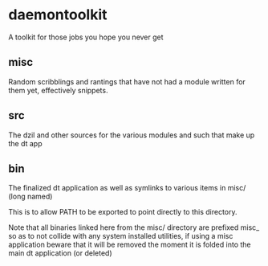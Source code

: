# daemontoolkit
A toolkit for those jobs you hope you never get

## misc
Random scribblings and rantings that have not had a module written for them yet, effectively snippets.

## src
The dzil and other sources for the various modules and such that make up the dt app

## bin
The finalized dt application as well as symlinks to various items in misc/ (long named)

This is to allow PATH to be exported to point directly to this directory.

Note that all binaries linked here from the misc/ directory are prefixed misc_ so as to not collide 
with any system installed utilities, if using a misc application beware that it will be removed the 
moment it is folded into the main dt application (or deleted)

